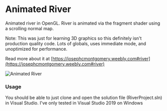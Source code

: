 # Animated River
Animated river in OpenGL. River is animated via the fragment shader using a scrolling normal map.

Note: This was just for learning 3D graphics so this definitely isn't production quality code. Lots of globals, uses immediate mode, and unoptimized for performance.

Read more about it at [https://josephcmontgomery.weebly.com#river](https://josephcmontgomery.weebly.com#river)

![Animated River](./final_project_assets/animated-river_orig.gif)

### Usage
You should be able to just clone and open the solution file (RiverProject.sln) in Visual Studio. I've only tested in Visual Studio 2019 on Windows
